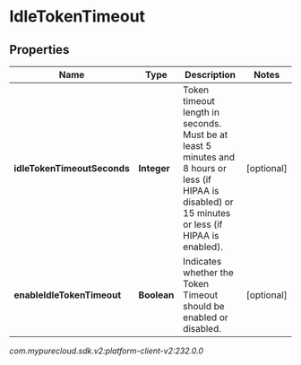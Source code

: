 # IdleTokenTimeout


## Properties

| Name | Type | Description | Notes |
| ------------ | ------------- | ------------- | ------------- |
| **idleTokenTimeoutSeconds** | **Integer** | Token timeout length in seconds. Must be at least 5 minutes and 8 hours or less (if HIPAA is disabled) or 15 minutes or less (if HIPAA is enabled). |  [optional] |
| **enableIdleTokenTimeout** | **Boolean** | Indicates whether the Token Timeout should be enabled or disabled. |  [optional] |




_com.mypurecloud.sdk.v2:platform-client-v2:232.0.0_
